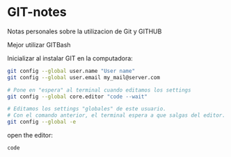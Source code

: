 # GIT-notes
Notas personales sobre la utilizacion de Git y GITHUB

Mejor utilizar GITBash 

Inicializar al instalar GIT en la computadora:   
```Bash
git config --global user.name "User name"   
git config --global user.email my_mail@server.com   

# Pone en "espera" al terminal cuando editamos los settings
git config --global core.editor "code --wait"   

# Editamos los settings "globales" de este usuario.
# Con el comando anterior, el terminal espera a que salgas del editor.
git config --global -e   

```   

open the editor:   
```bash
code   
```   



